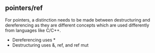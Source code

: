 ## pointers/ref
For pointers, a distinction needs to be made between destructuring and dereferencing as they are different concepts which are used differently from languages like C/C++.

- Dereferencing uses *
- Destructuring uses &, ref, and ref mut